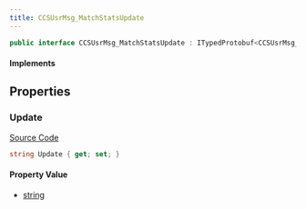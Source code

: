 ```yaml
---
title: CCSUsrMsg_MatchStatsUpdate
---
```


```csharp
public interface CCSUsrMsg_MatchStatsUpdate : ITypedProtobuf<CCSUsrMsg_MatchStatsUpdate>, INativeHandle, INetMessage<CCSUsrMsg_MatchStatsUpdate>, IDisposable
```

#### Implements

## Properties

### Update

[Source Code](https://github.com/swiftly-solution/swiftlys2/blob/main/managed/src/SwiftlyS2.Generated/Protobufs/Interfaces/CCSUsrMsg_MatchStatsUpdate.cs#L18)

```csharp
string Update { get; set; }
```

#### Property Value

- [string](https://learn.microsoft.com/dotnet/api/system.string)


